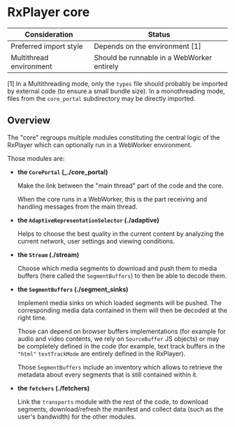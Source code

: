 # RxPlayer core ################################################################

| Consideration           | Status                                     |
|-------------------------|--------------------------------------------|
| Preferred import style  | Depends on the environment [1]             |
| Multithread environment | Should be runnable in a WebWorker entirely |

[1] In a Multithreading mode, only the `types` file should probably be imported
by external code (to ensure a small bundle size). In a monothreading mode,
files from the `core_portal` subdirectory may be directly imported.

## Overview ####################################################################

The "core" regroups multiple modules constituting the central logic of the
RxPlayer which can optionally run in a WebWorker environment.

Those modules are:

  - __the `CorePortal` (_./core_portal)__

    Make the link between the "main thread" part of the code and the core.

    When the core runs in a WebWorker, this is the part receiving and handling
    messages from the main thread.


  - __the `AdaptiveRepresentationSelector` (./adaptive)__

    Helps to choose the best quality in the current content by analyzing the
    current network, user settings and viewing conditions.


  - __the `Stream` (./stream)__

    Choose which media segments to download and push them to media buffers (here
    called the `SegmentBuffers`) to then be able to decode them.


  - __the `SegmentBuffers` (./segment_sinks)__

    Implement media sinks on which loaded segments will be pushed.
    The corresponding media data contained in them will then be decoded at the
    right time.

    Those can depend on browser buffers implementations (for example for audio
    and video contents, we rely on `SourceBuffer` JS objects) or may be
    completely defined in the code (for example, text track buffers in the
    `"html"` `textTrackMode` are entirely defined in the RxPlayer).

    Those `SegmentBuffers` include an inventory which allows to retrieve the
    metadata about every segments that is still contained within it.

  - __the `fetchers` (./fetchers)__

    Link the `transports` module with the rest of the code, to download
    segments, download/refresh the manifest and collect data (such as the
    user's bandwidth) for the other modules.
